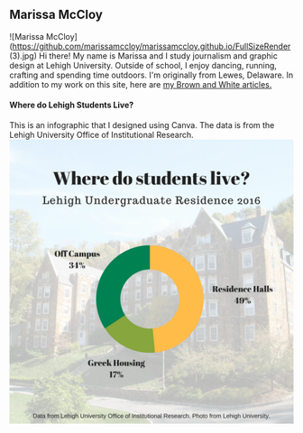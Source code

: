 ## Marissa McCloy

![Marissa McCloy](https://github.com/marissamccloy/marissamccloy.github.io/FullSizeRender (3).jpg)
Hi there! My name is Marissa and I study journalism and graphic design at Lehigh University. Outside of school, I enjoy dancing, running, crafting and spending time outdoors. I'm originally from Lewes, Delaware. In addition to my work on this site, here are 
[my Brown and White articles.](http://thebrownandwhite.com/author/mem220/)



#### Where do Lehigh Students Live?

This is an infographic that I designed using Canva. The data is from the Lehigh University Office of Institutional Research. 
![Lehigh Undergraduate Residence](https://github.com/marissamccloy/marissamccloy.github.io/blob/master/Lehigh%20Residence%20Infographic.png?raw=true)
